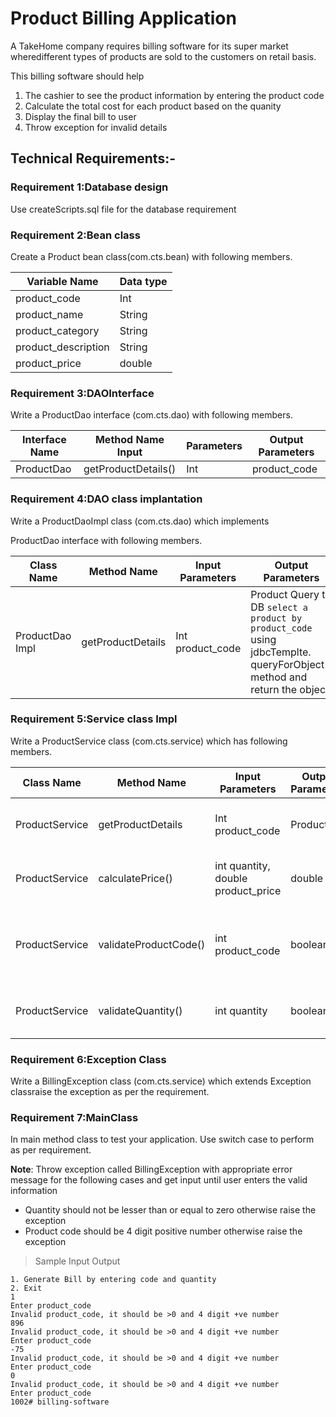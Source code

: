 # Product Billing Application

A TakeHome company requires billing software for its super market wheredifferent types of products are sold to the customers on retail basis.

This billing software should help

1. The cashier to see the product information by entering the product code
2. Calculate the total cost for each product based on the quanity
3. Display the final bill to user
4. Throw exception for invalid details


## Technical Requirements:-

### Requirement 1:Database design

Use createScripts.sql file for the database requirement

### Requirement 2:Bean class

Create a Product bean class(com.cts.bean) with following members.

| Variable Name | Data type |
| ------------- | --------- |
| product_code | Int |
| product_name | String |
| product_category | String |
| product_description | String |
| product_price | double |

### Requirement 3:DAOInterface

Write a ProductDao interface (com.cts.dao) with following members.

| Interface Name | Method Name Input | Parameters | Output Parameters |
| -------------- | ----------------- | ---------- | ----------------- |
| ProductDao | getProductDetails() | Int | product_code | Product |

### Requirement 4:DAO class implantation

Write a ProductDaoImpl class (com.cts.dao) which implements

ProductDao interface with following members.

| Class Name | Method Name | Input Parameters | Output Parameters | Logic |
| ---------- | ----------- | ---------------- | ----------------- | ----- |
| ProductDao Impl | getProductDetails | Int product_code | Product Query to DB `select a product by product_code` using jdbcTemplte.<br>queryForObject() method and return the object. |

### Requirement 5:Service class Impl

Write a ProductService class (com.cts.service) which has following members.

| Class Name | Method Name | Input Parameters | Output Parameters | Logic |
| ---------- | ----------- | ---------------- | ----------------- | ----- |
| ProductService | getProductDetails | Int product_code | Product | Invoke the ProductDao getProductDetails() return the object. |
| ProductService | calculatePrice() | int quantity, double product_price | double | Use quantity and pricecalculate the total amountand return the value. |
| ProductService | validateProductCode() | int product_code | boolean | Check product_codeshould be > 0 and 4 digitnumber return true else return false | 
| ProductService | validateQuantity() | int quantity | boolean | Check quantity should be>0 return true else return false |

### Requirement 6:Exception Class

Write a BillingException class (com.cts.service) which extends Exception classraise
the exception as per the requirement.

### Requirement 7:MainClass

In main method class to test your application. Use switch case to perform as per
requirement.

**Note**: Throw exception called BillingException with appropriate error message for the
following cases and get input until user enters the valid information

- Quantity should not be lesser than or equal to zero otherwise raise the exception
- Product code should be 4 digit positive number otherwise raise the exception

> Sample Input Output

    1. Generate Bill by entering code and quantity
    2. Exit
    1
    Enter product_code
    Invalid product_code, it should be >0 and 4 digit +ve number
    896
    Invalid product_code, it should be >0 and 4 digit +ve number
    Enter product_code
    -75
    Invalid product_code, it should be >0 and 4 digit +ve number
    Enter product_code
    0
    Invalid product_code, it should be >0 and 4 digit +ve number
    Enter product_code
    1002# billing-software
